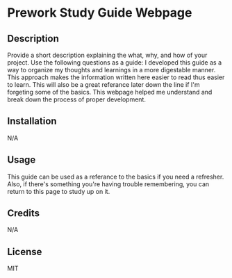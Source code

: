 # Prework Study Guide Webpage

## Description

Provide a short description explaining the what, why, and how of your project. Use the following questions as a guide:
I developed this guide as a way to organize my thoughts and learnings in a more digestable manner. This approach makes the information
written here easier to read thus easier to learn. This will also be a great referance later down the line if I'm forgeting some of the basics.
This webpage helped me understand and break down the process of proper development. 

## Installation

N/A

## Usage

This guide can be used as a referance to the basics if you need a refresher. Also, if there's something you're having trouble remembering,
you can return to this page to study up on it.

## Credits

N/A

## License

MIT
